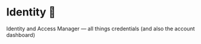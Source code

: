# Identity 🙋

Identity and Access Manager — all things credentials (and also the account dashboard)
